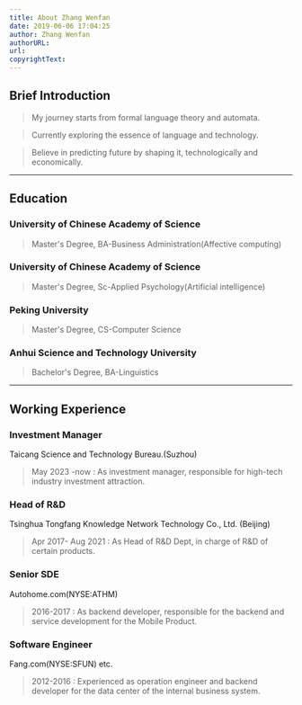 ```yaml
---
title: About Zhang Wenfan
date: 2019-06-06 17:04:25
author: Zhang Wenfan
authorURL: 
url: 
copyrightText: 
---
```



## Brief Introduction
>My journey starts from formal language theory and automata.

>Currently exploring the essence of language and technology. 

>Believe in predicting future by shaping it, technologically and economically. 

---

## Education
### University of Chinese Academy of Science
>Master's Degree, BA-Business Administration(Affective computing)

### University of Chinese Academy of Science
>Master's Degree, Sc-Applied Psychology(Artificial intelligence)

### Peking University
>Master's Degree, CS-Computer Science

### Anhui Science and Technology University
>Bachelor's Degree, BA-Linguistics

---

## Working Experience

### Investment Manager
Taicang Science and Technology Bureau.(Suzhou)

>May 2023 -now : As investment manager, responsible for high-tech industry investment attraction.

### Head of R&D
Tsinghua Tongfang Knowledge Network Technology Co., Ltd. (Beijing)

>Apr 2017- Aug 2021 : As Head of R&D Dept, in charge of R&D of certain products.

### Senior SDE
Autohome.com(NYSE:ATHM)

>2016-2017 : As backend developer, responsible for the backend and service development for the Mobile Product.

### Software Engineer
Fang.com(NYSE:SFUN) etc.

>2012-2016 : Experienced as operation engineer and backend developer for the data center of the internal business system.

